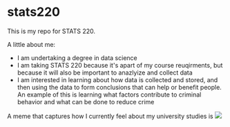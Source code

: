 # stats220

This is my repo for STATS 220. 

A little about me:

- I am undertaking a degree in data science
- I am taking STATS 220 because it's apart of my course reuqirments, but because it will also be important to anazlyize and collect data
- I am interested in learning about how data is collected and stored, and then using the data to form conclusions that can help or benefit people. An example of this is learning what factors contribute to criminal behavior and what can be done to reduce crime

A meme that captures how I currently feel about my university studies is ![](https://github.com/CCW1231/stats220/blob/main/cat.gif)
